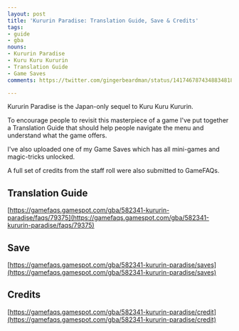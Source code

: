 ```yaml
---
layout: post
title: 'Kururin Paradise: Translation Guide, Save & Credits'
tags:
- guide
- gba
nouns:
- Kururin Paradise
- Kuru Kuru Kururin
- Translation Guide
- Game Saves
comments: https://twitter.com/gingerbeardman/status/1417467874348834818

---
```


Kururin Paradise is the Japan-only sequel to Kuru Kuru Kururin. 

To encourage people to revisit this masterpiece of a game I've put together a Translation Guide that should help people navigate the menu and understand what the game offers. 

I've also uploaded one of my Game Saves which has all mini-games and magic-tricks unlocked.

A full set of credits from the staff roll were also submitted to GameFAQs.

## Translation Guide

[https://gamefaqs.gamespot.com/gba/582341-kururin-paradise/faqs/79375](https://gamefaqs.gamespot.com/gba/582341-kururin-paradise/faqs/79375)

## Save

[https://gamefaqs.gamespot.com/gba/582341-kururin-paradise/saves](https://gamefaqs.gamespot.com/gba/582341-kururin-paradise/saves)

## Credits

[https://gamefaqs.gamespot.com/gba/582341-kururin-paradise/credit](https://gamefaqs.gamespot.com/gba/582341-kururin-paradise/credit)
